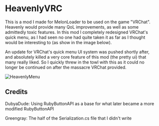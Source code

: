 # HeavenlyVRC

This is a mod I made for MelonLoader to be used on the game "VRChat". Heavenly would provide many QoL improvements, as well as some admittedly toxic features. In this mod I completely redesigned VRChat's quick menu, as I had seen no one had quite taken it as far as I thought would be interesting to (as show in the image below).

An update for VRChat's quick menu UI system was pushed shortly after, and absolutely killed a very core feature of this mod (the pretty ui) that many really liked. So I quickly threw in the towl with this as it could no longer be continued on after the massacre VRChat provided.

![HeavenlyMenu](https://user-images.githubusercontent.com/25568473/181813815-6b983b01-6eed-42e7-aecc-756b2d9461c7.jpg)

## Credits
DubyaDude: Using RubyButtonAPI as a base for what later became a more modified RubyButtonAPI

Greengray: The half of the Serialization.cs file that I didn't write
